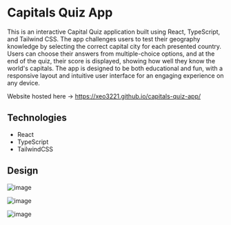 # Capitals Quiz App

This is an interactive Capital Quiz application built using React, TypeScript, and Tailwind CSS. The app challenges users to test their geography knowledge by selecting the correct capital city for each presented country. Users can choose their answers from multiple-choice options, and at the end of the quiz, their score is displayed, showing how well they know the world's capitals. The app is designed to be both educational and fun, with a responsive layout and intuitive user interface for an engaging experience on any device.

Website hosted here -> https://xeo3221.github.io/capitals-quiz-app/

## Technologies
- React
- TypeScript
- TailwindCSS

## Design
![image](https://github.com/user-attachments/assets/48718243-af41-4737-aa6c-8c7f76c274ea)

![image](https://github.com/user-attachments/assets/c46f5bc8-2034-4e85-bdbf-76423992ef47)

![image](https://github.com/user-attachments/assets/eeb1a837-1f90-40ed-b278-e1e3bc21733b)



